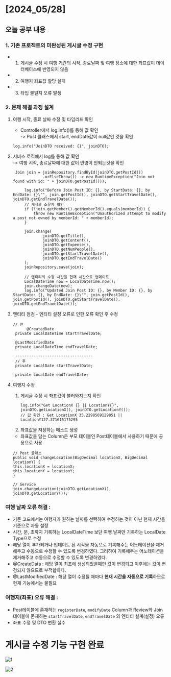 # [2024_05/28]

## 오늘 공부 내용

### 1. 기존 프로젝트의 미완성된 게시글 수정 구현
- 1. 게시글 수정 시 여행 기간의 시작, 종료날짜 및 여행 장소에 대한 좌표값이 데이터베이스에 반영되지 않음
- 2. 여행지 좌표값 할당 실패
- 3. 타입 불일치 오류 발생

### 2. 문제 해결 과정 설계

1. 여행 시작, 종료 날짜 수정 및 타임리프 확인
   - Controller에서 log.info()를 통해 값 확인 <br>-> Post 클래스에서 start, endDate값이 null값인 것을 확인
    ```
    log.info("JoinDTO received: {}", joinDTO);
    ```
2. 서비스 로직에서 log를 통해 값 확인 <br>-> 여행 시작, 종료날짜에 대한 값이 반영이 안되는것을 확인
   ```
    Join join = joinRepository.findById(joinDTO.getPostId())
                .orElseThrow(() -> new RuntimeException("Join not found with id: " + joinDTO.getPostId()));

        log.info("Before Join Post ID: {}, by StartDate: {}, by EndDate: {}\"", join.getPostId(), joinDTO.getStartTravelDate(), joinDTO.getEndTravelDate());
        // 게시글 소유자 확인
        if (!join.getMember().getMemberId().equals(memberId)) {
            throw new RuntimeException("Unauthorized attempt to modify a post not owned by memberId: " + memberId);
        }

        join.change(
                joinDTO.getTitle(),
                joinDTO.getContent(),
                joinDTO.getExpense(),
                joinDTO.getNumPeople(),
                joinDTO.getStartTravelDate(),
                joinDTO.getEndTravelDate()
        );
        joinRepository.save(join);

        // 엔티티의 수정 시간을 현재 시간으로 업데이트
        LocalDateTime now = LocalDateTime.now();
        join.changeDate(now);
        log.info("Updated Join Post ID: {}, by Member ID: {}, by StartDate: {}, by EndDate: {}\"", join.getPostId(), join.getPostId(), joinDTO.getStartTravelDate(), joinDTO.getEndTravelDate());
    ```
3. 엔티티 점검 - 엔티티 설정 오류로 인한 오류 확인 후 수정
   ```
   // 전
	 	 @CreatedDate
    private LocalDateTime startTravelDate;

    @LastModifiedDate
    private LocalDateTime endTravelDate;
    
    ----------------------------------
    // 후
    private LocalDate startTravelDate;
    
    private LocalDate endTravelDate;
   ```

4. 여행지 수정
    1. 게시글 수정 시 좌표값이 불러와지는지 확인
        ```
       log.info("Get LocationX {} || LocationY{}", joinDTO.getLocationX(), joinDTO.getLocationY());
       // 값 확인 : Get LocationX 35.2298569129851 || LocationY127.371615175295 
       ```
   2. 좌표값을 저장하는 메소드 생성
   - 좌표값을 담는 Column은 부모 테이블인 Post테이블에서 사용하기 때문에 공용으로 사용
    ```
   // Post 클래스
   public void changeLocation(BigDecimal locationX, BigDecimal locationY) {
    this.locationX = locationX;
    this.locationY = locationY;
    }
   
    // Service
    join.changeLocation(joinDTO.getLocationX(), joinDTO.getLocationY());
   ```


### 여행 날짜 오류 해결 :
+ 기존 코드에서는 여행자가 원하는 날짜를 선택하여 수정하는 것이 아닌 현재 시간을 기준으로 자동 설정
+ 시간, 분, 초까지 기록하는 LocalDateTime 보단 여행 날짜만 기록하는 LocalDate Type으로 수정
+ 해당 열이 추가되거나 업데이트 된 시각을 자동으로 기록해주는 어노테이션을 제거해주고 수동으로 수정할 수 있도록 변경하였다.
  그러하여 기록해주는 어노테이션을 제거해주고 수동으로 수정할 수 있도록 변경하였다.
+ @CreateData : 해당 열이 최초에 생성되었을때만 값이 변경되고 이후에는 값이 변경되지 않으므로 부적합하다.
+ @LastModifiedDate : 해당 열이 수정될 때마다 <b>현재 시간을 자동으로 기록</b>하므로 현재 기능에서는 불필요
### 여행지(좌표) 오류 해결 :
+ Post테이블에 존재하는 `registerDate`,  `modifyDate` Column과
   Review와 Join테이블에 존재하는 `startTravelDate`,  `endTravelDate` 의 엔티티 설계(설정) 오류
+ 좌표 수정 및 DTO 변환 실수

# 게시글 수정 기능 구현 완료
![1](https://github.com/GollllDong/TIL/assets/109501612/91fef860-4207-4163-a5fe-3ae36ee16782)


![2](https://github.com/GollllDong/TIL/assets/109501612/be4d9470-c3df-43dc-9aab-2231cf1d06bf)
